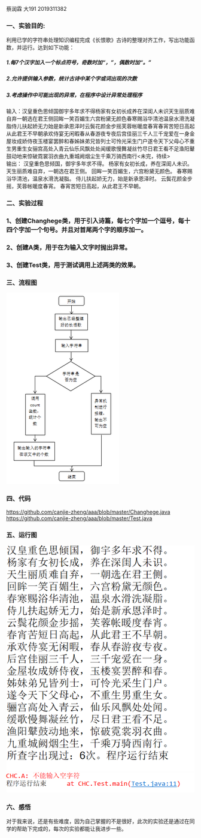 蔡润霖 大191 2019311382  
### 一、实验目的:  
利用已学的字符串处理知识编程完成《长恨歌》古诗的整理对齐工作，写出功能函数，并运行。达到如下功能：  
##### 1.每7个汉字加入一个标点符号，奇数时加“，”，偶数时加“。”  
##### 2.允许提供输入参数，统计古诗中某个字或词出现的次数   
##### 3.考虑操作中可能出现的异常，在程序中设计异常处理程序  
输入：汉皇重色思倾国御宇多年求不得杨家有女初长成养在深闺人未识天生丽质难自弃一朝选在君王侧回眸一笑百媚生六宫粉黛无颜色春寒赐浴华清池温泉水滑洗凝脂侍儿扶起娇无力始是新承恩泽时云鬓花颜金步摇芙蓉帐暖度春宵春宵苦短日高起从此君王不早朝承欢侍宴无闲暇春从春游夜专夜后宫佳丽三千人三千宠爱在一身金屋妆成娇侍夜玉楼宴罢醉和春姊妹弟兄皆列士可怜光采生门户遂令天下父母心不重生男重生女骊宫高处入青云仙乐风飘处处闻缓歌慢舞凝丝竹尽日君王看不足渔阳鼙鼓动地来惊破霓裳羽衣曲九重城阙烟尘生千乘万骑西南行<未完，待续>  
输出： 汉皇重色思倾国，御宇多年求不得。 杨家有女初长成，养在深闺人未识。 天生丽质难自弃，一朝选在君王侧。 回眸一笑百媚生，六宫粉黛无颜色。 春寒赐浴华清池，温泉水滑洗凝脂。 侍儿扶起娇无力，始是新承恩泽时。 云鬓花颜金步摇，芙蓉帐暖度春宵。 春宵苦短日高起，从此君王不早朝。 
### 二、实验过程   
### 1、创建Changhege类，用于引入诗篇，每七个字加一个逗号，每十四个字加一个句号。并且对首尾两个字的顺序加一。    
### 2、创建A类，用于在为输入文字时抛出异常。    
### 3、创建Test类，用于测试调用上述两类的效果。   
### 三、流程图   
![](https://github.com/canjie-zheng/aaa/blob/master/%E6%B5%81%E7%A8%8B%E5%9B%BE.png)
### 四、代码  
https://github.com/canjie-zheng/aaa/blob/master/Changhege.java  
https://github.com/canjie-zheng/aaa/blob/master/Test.java  
### 五、运行图  
![](https://github.com/canjie-zheng/aaa/blob/master/%E7%94%9F%E5%AD%97.png)
![](https://github.com/canjie-zheng/aaa/blob/master/%E6%8A%9B%E5%87%BA%E5%BC%82%E5%B8%B8.jpg)  
### 六、感悟  
对于我来说，还是有些难度，因为自己掌握的不是很好，此次的实验还是通过在同学的帮助下完成的，每次的实验都能让我进步一些。
